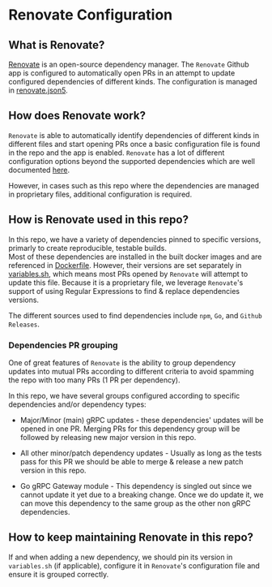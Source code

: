 # Renovate Configuration

## What is Renovate?

[Renovate](https://www.mend.io/free-developer-tools/renovate/) is an open-source dependency manager.
The `Renovate` Github app is configured to automatically open PRs in an attempt to update configured dependencies of different kinds.
The configuration is managed in [renovate.json5](./renovate.json5).

## How does Renovate work?

`Renovate` is able to automatically identify dependencies of different kinds in different files and start opening PRs once a basic configuration file is found in the repo and the app is enabled. `Renovate` has a lot of different configuration options beyond the supported dependencies which are well documented [here](https://docs.renovatebot.com/).

However, in cases such as this repo where the dependencies are managed in proprietary files, additional configuration is required.

## How is Renovate used in this repo?

In this repo, we have a variety of dependencies pinned to specific versions, primarly to create reproducible, testable builds.\
Most of these dependencies are installed in the built docker images and are referenced in [Dockerfile](../Dockerfile). However, their versions are set separately in [variables.sh](../variables.sh), which means most PRs opened by `Renovate` will attempt to update this file.
Because it is a proprietary file, we leverage `Renovate`'s support of using Regular Expressions to find & replace dependencies versions.

The different sources used to find dependencies include `npm`, `Go`, and `Github Releases`.

### Dependencies PR grouping

One of great features of `Renovate` is the ability to group dependency updates into mutual PRs according to different criteria to avoid spamming the repo with too many PRs (1 PR per dependency).

In this repo, we have several groups configured according to specific dependencies and/or dependency types:

*   Major/Minor (main) gRPC updates - these dependencies' updates will be opened in one PR. Merging PRs for this dependency group will be followed by releasing new major version in this repo.

*   All other minor/patch dependency updates - Usually as long as the tests pass for this PR we should be able to merge & release a new patch version in this repo.

*   Go gRPC Gateway module - This dependency is singled out since we cannot update it yet due to a breaking change. Once we do update it, we can move this dependency to the same group as the other non gRPC dependencies.

## How to keep maintaining Renovate in this repo?

If and when adding a new dependency, we should pin its version in `variables.sh` (if applicable), configure it
in `Renovate`'s configuration file and ensure it is grouped correctly.

